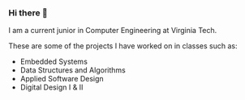 ### Hi there 👋
I am a current junior in Computer Engineering at Virginia Tech. 

These are some of the projects I have worked on in classes such as:
- Embedded Systems
- Data Structures and Algorithms
- Applied Software Design
- Digital Design I & II
